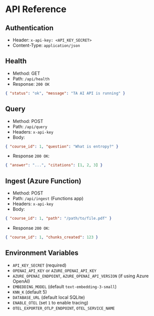 # API Reference

## Authentication
- Header: `x-api-key: <API_KEY_SECRET>`
- Content-Type: `application/json`

## Health
- Method: GET
- Path: `/api/health`
- Response: `200 OK`
```json
{ "status": "ok", "message": "TA AI API is running" }
```

## Query
- Method: POST
- Path: `/api/query`
- Headers: `x-api-key`
- Body:
```json
{ "course_id": 1, "question": "What is entropy?" }
```
- Response `200 OK`:
```json
{ "answer": "...", "citations": [1, 2, 3] }
```

## Ingest (Azure Function)
- Method: POST
- Path: `/api/ingest` (Functions app)
- Headers: `x-api-key`
- Body:
```json
{ "course_id": 1, "path": "/path/to/file.pdf" }
```
- Response `200 OK`:
```json
{ "course_id": 1, "chunks_created": 123 }
```

## Environment Variables
- `API_KEY_SECRET` (required)
- `OPENAI_API_KEY` or `AZURE_OPENAI_API_KEY`
- `AZURE_OPENAI_ENDPOINT`, `AZURE_OPENAI_API_VERSION` (if using Azure OpenAI)
- `EMBEDDING_MODEL` (default `text-embedding-3-small`)
- `KNN_K` (default 5)
- `DATABASE_URL` (default local SQLite)
- `ENABLE_OTEL` (set `1` to enable tracing)
- `OTEL_EXPORTER_OTLP_ENDPOINT`, `OTEL_SERVICE_NAME`

